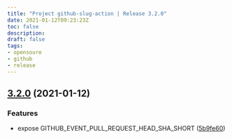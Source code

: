 ```yaml
---
title: "Project github-slug-action | Release 3.2.0"
date: 2021-01-12T09:23:23Z
toc: false
description: 
draft: false
tags:
- opensoure
- github
- release
---
```

## [3.2.0](http://github.com/rlespinasse/github-slug-action/compare/3.1.0...3.2.0) (2021-01-12)


### Features

* expose GITHUB_EVENT_PULL_REQUEST_HEAD_SHA_SHORT ([5b9fe60](http://github.com/rlespinasse/github-slug-action/commit/5b9fe6015d2facc71c81d53bf3b08f04e0f3f743))



